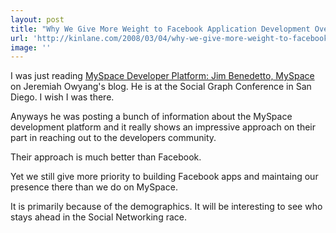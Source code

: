 ```yaml
---
layout: post
title: "Why We Give More Weight to Facebook Application Development Over MySpace"
url: 'http://kinlane.com/2008/03/04/why-we-give-more-weight-to-facebook-application-development-over-myspace/'
image: ''
---
```


I was just reading [MySpace Developer Platform: Jim Benedetto, MySpace][1] on Jeremiah Owyang's blog. He is at the Social Graph Conference in San Diego. I wish I was there.

Anyways he was posting a bunch of information about the MySpace development platform and it really shows an impressive approach on their part in reaching out to the developers community.

Their approach is much better than Facebook.

Yet we still give more priority to building Facebook apps and maintaing our presence there than we do on MySpace.

It is primarily because of the demographics. It will be interesting to see who stays ahead in the Social Networking race.

   [1]: http://www.web-strategist.com/blog/2008/03/04/myspace-developer-platform-jim-benedetto-myspace/
